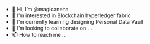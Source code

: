 - 👋 Hi, I’m @magicaneha
- 👀 I’m interested in Blockchain hyperledger fabric 
- 🌱 I’m currently learning designing Personal Data Vault
- 💞️ I’m looking to collaborate on ...
- 📫 How to reach me ...

<!---
magicaneha/magicaneha is a ✨ special ✨ repository because its `README.md` (this file) appears on your GitHub profile.
You can click the Preview link to take a look at your changes.
--->
